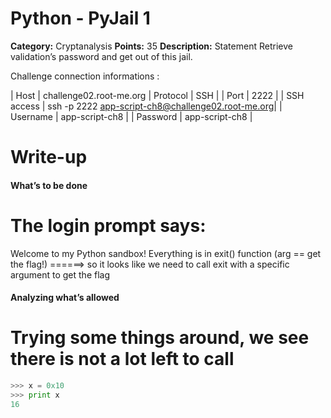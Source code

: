 # Python - PyJail 1
**Category:** Cryptanalysis **Points:** 35 **Description:**
Statement
Retrieve validation’s password and get out of this jail.

Challenge connection informations :

| Host	        | challenge02.root-me.org
| Protocol      | SSH                                               |
| Port          | 2222                                              |
| SSH access    | ssh -p 2222 app-script-ch8@challenge02.root-me.org| 
| Username      | app-script-ch8                                    |
| Password      | app-script-ch8                                    | 

# Write-up
#### What’s to be done

# The login prompt says:
Welcome to my Python sandbox! Everything is in exit() function (arg == get the flag!)
======> so it looks like we need to call exit with a specific argument to get the flag

#### Analyzing what’s allowed
# Trying some things around, we see there is not a lot left to call
```python
>>> x = 0x10
>>> print x
16
```
